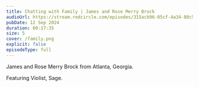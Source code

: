```yaml
---
title: Chatting with Family | James and Rose Merry Brock
audioUrl: https://stream.redcircle.com/episodes/315acb96-05cf-4a34-80c5-6792f4ab3530/stream.mp3
pubDate: 12 Sep 2024
duration: 00:17:35
size: 5
cover: /family.png
explicit: false
episodeType: full
---
```

James and Rose Merry Brock from Atlanta, Georgia.

Featuring Violist, Sage.